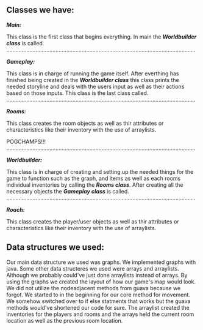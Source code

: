 
## Classes we have:

***Main:***

This class is the first class that begins everything. In main the ***Worldbuilder class*** is called.
...........................................................................................................................

***Gameplay:***

This class is in charge of running the game itself. After everthing has finished being created in the ***Worldbuilder class*** this class prints the needed storyline and deals with the users input as well as their actions based on those inputs. This class is the last class called.
...........................................................................................................................

***Rooms:***

This class creates the room objects as well as thir attributes or characteristics like their inventory with the use of arraylists.

POGCHAMPS!!!
...........................................................................................................................

***Worldbuilder:***

This class is in charge of creating and setting up the needed things for the game to function such as the graph, and items as well as each rooms individual inventories by calling the ***Rooms class***. After creating all the necessary objects the ***Gameplay class*** is called.
...........................................................................................................................

***Roach:***

This class creates the player/user objects as well as thir attributes or characteristics like their inventory with the use of arraylists.


## Data structures we used:

Our main data structure we used was graphs. We implemented graphs with java. Some other data structeres we used were arrays and arraylists. Although we probably could've just done arraylists instead of arrays. By using the graphs we created the layout of how our game's map would look. We did not utilize the nodeadjacent methods from guava because we forgot. We started to in the beginning for our core method for movement. We somehow switched over to if else statments that works but the guava methods would've shortened our code for sure. The arraylist created the inventories for the players and rooms and the arrays
held the current room location as well as the previous room location.